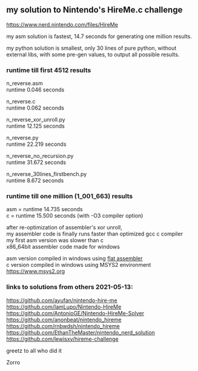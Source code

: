 ## my solution to Nintendo's HireMe.c challenge  
https://www.nerd.nintendo.com/files/HireMe

my asm solution is fastest, 14.7 seconds for generating one million results.  

my python solution is smallest, only 30 lines of pure python, without external libs, with some pre-gen values, to output all possible results.  

### runtime till first 4512 results

n_reverse.asm  
runtime 0.046 seconds  

n_reverse.c  
runtime 0.062 seconds  

n_reverse_xor_unroll.py  
runtime 12.125 seconds  

n_reverse.py  
runtime 22.219 seconds  

n_reverse_no_recursion.py  
runtime 31.672 seconds  

n_reverse_30lines_firstbench.py  
runtime 8.672 seconds  

### runtime till one million (1_001_663) results
asm = runtime 14.735 seconds  
c   = runtime 15.500 seconds (with -O3 compiler option)  

after re-optimization of assembler's xor unroll,  
my assembler code is finally runs faster than optimized gcc c compiler  
my first asm version was slower than c  
x86_64bit assembler code made for windows  

asm version compiled in windows using [flat assembler](https://github.com/tgrysztar)  
c   version compiled in windows using MSYS2 environment https://www.msys2.org  

### links to solutions from others 2021-05-13:
https://github.com/ayufan/nintendo-hire-me  
https://github.com/IamLupo/Nintendo-HireMe  
https://github.com/AntonioGE/Nintendo-HireMe-Solver  
https://github.com/anonbeat/nintendo_hireme  
https://github.com/rnbwdsh/nintendo_hireme  
https://github.com/EthanTheMaster/nintendo_nerd_solution  
https://github.com/lewisxy/hireme-challenge  

greetz to all who did it  

Zorro  
